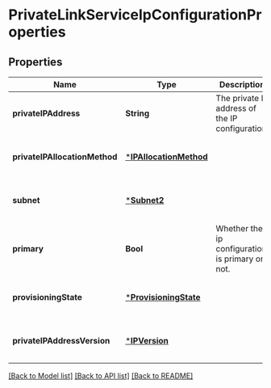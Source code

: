 # PrivateLinkServiceIpConfigurationProperties


## Properties
Name | Type | Description | Notes
------------ | ------------- | ------------- | -------------
**privateIPAddress** | **String** | The private IP address of the IP configuration. | [optional] [default to nothing]
**privateIPAllocationMethod** | [***IPAllocationMethod**](IPAllocationMethod.md) |  | [optional] [default to nothing]
**subnet** | [***Subnet2**](Subnet2.md) |  | [optional] [default to nothing]
**primary** | **Bool** | Whether the ip configuration is primary or not. | [optional] [default to nothing]
**provisioningState** | [***ProvisioningState**](ProvisioningState.md) |  | [optional] [default to nothing]
**privateIPAddressVersion** | [***IPVersion**](IPVersion.md) |  | [optional] [default to nothing]


[[Back to Model list]](../README.md#models) [[Back to API list]](../README.md#api-endpoints) [[Back to README]](../README.md)



